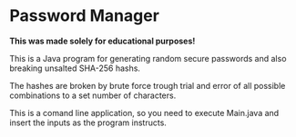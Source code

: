 # Password Manager

<b>This was made solely for educational purposes!</b>

This is a Java program for generating random secure passwords and also breaking unsalted SHA-256 hashs.

The hashes are broken by brute force trough trial and error of all possible combinations to a set number of characters.

This is a comand line application, so you need to execute Main.java and insert the inputs as the program instructs.
